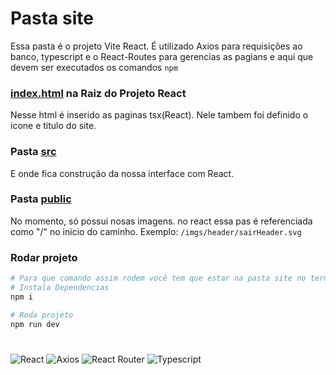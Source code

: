 # Pasta site
Essa pasta é o projeto Vite React.
É utilizado Axios para requisições ao banco, typescript e o React-Routes para gerencias as pagians e aqui que devem ser executados os comandos ```npm```

### [index.html](index.html) na Raiz do Projeto React
Nesse html é inserido as paginas tsx(React). Nele tambem foi definido o icone e titulo do site.

### Pasta [src](src)
E onde fica construção da nossa interface com React.

### Pasta [public](public)
No momento, só possui nosas imagens. no react essa pas é referenciada como "/" no inicio do caminho. Exemplo: ```/imgs/header/sairHeader.svg```

### Rodar projeto

``` bash
# Para que comando assim rodem você tem que estar na pasta site no terminal
# Instala Dependencias
npm i

# Roda projeto
npm run dev
```

#

![React](https://img.shields.io/badge/React-white?style=for-the-badge&logo=react&logoColor=61DAFB)
![Axios](https://img.shields.io/badge/Axios-white?style=for-the-badge&logo=axios&logoColor=5A29E4)
![React Router](https://img.shields.io/badge/React%20Router-white?style=for-the-badge&logo=reactrouter&logoColor=CA4245)
![Typescript](https://img.shields.io/badge/Typescript-FFFFFF?logo=typescript&logoColor=3178C6&style=for-the-badge)
